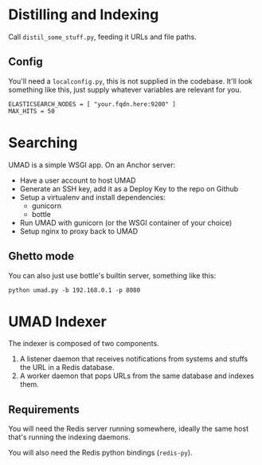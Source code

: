 Distilling and Indexing
=======================

Call `distil_some_stuff.py`, feeding it URLs and file paths.


Config
------

You'll need a `localconfig.py`, this is not supplied in the codebase. It'll
look something like this, just supply whatever variables are relevant for you.

    ELASTICSEARCH_NODES = [ "your.fqdn.here:9200" ]
    MAX_HITS = 50




Searching
=========

UMAD is a simple WSGI app. On an Anchor server:

* Have a user account to host UMAD
* Generate an SSH key, add it as a Deploy Key to the repo on Github
* Setup a virtualenv and install dependencies:
    * gunicorn
    * bottle
* Run UMAD with gunicorn (or the WSGI container of your choice)
* Setup nginx to proxy back to UMAD


Ghetto mode
-----------

You can also just use bottle's builtin server, something like this:

    python umad.py -b 192.168.0.1 -p 8080





UMAD Indexer
============

The indexer is composed of two components.

1. A listener daemon that receives notifications from systems and stuffs the URL in a Redis database.
2. A worker daemon that pops URLs from the same database and indexes them.

Requirements
------------

You will need the Redis server running somewhere, ideally the same host that's running the indexing daemons.

You will also need the Redis python bindings (`redis-py`).

